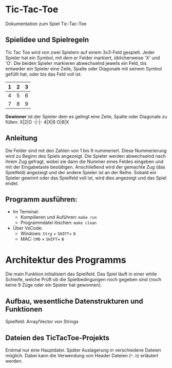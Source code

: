 # Tic-Tac-Toe
Dokumentation zum Spiel Tic-Tac-Toe


## Spielidee und Spielregeln
Tic Tac Toe wird von zwei Spielern auf einem 3x3-Feld gespielt.
Jeder Spieler hat ein Symbol, mit dem er Felder markiert, üblicherweise 'X' und 'O'.
Die beiden Spieler markieren abwechselnd jeweils ein Feld, bis entweder ein Spieler eine Zeile, Spalte oder Diagonale mit seinem Symbol gefüllt hat, oder bis das Feld voll ist.

1|2|3
-|-|-
4|5|6
7|8|9

**Gewinner** ist der Spieler dem es gelingt eine Zeile, Spalte oder Diagonale zu füllen:
X|2|O
-|-|-
4|X|6
O|8|X

## Anleitung
Die Felder sind mit den Zahlen von 1 bis 9 nummeriert. Diese Nummerierung wird zu Beginn des Spiels angezeigt.
Die Spieler werden abwechselnd nach ihrem Zug gefragt, wobei sie dann die Nummer eines Feldes eingeben und mit der Eingabetaste bestätigen.
Anschließend wird der gemachte Zug (das Spielfeld) angezeigt und der andere Spieler ist an der Reihe.
Sobald ein Spieler gewinnt oder das Spielfeld voll ist, wird dies angezeigt und das Spiel endet.

## Programm ausführen:
- Im Terminal:
  - Kompilieren und Auführen: `make run`
  - Programmdatei löschen: `make clean`
- Über VsCode:
  -   Windows: `Strg` + `SHIFT`+ `B`
  -   MAC: `CMD` + `SHIFT`+ `B`

# Architektur des Programms
Die main Funktion initialisiert das Spielfeld.
Das Spiel läuft in einer while Schleife, welche Prüft ob die Spielbedingungen noch gegeben sind (noch keine 9 Züge oder ein Spieler hat gewonnen).

## Aufbau, wesentliche Datenstrukturen und Funktionen
Spielfeld: Array/Vector von Strings

## Dateien des TicTacToe-Projekts
Erstmal nur eine Hauptdatei. Später Auslagerung in verschiedene Dateien möglich. Dabei kann die Verwendung von Header Dateien (`*.h`) erläutert werden.
